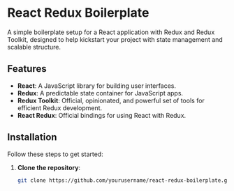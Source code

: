 # React Redux Boilerplate

A simple boilerplate setup for a React application with Redux and Redux Toolkit, designed to help kickstart your project with state management and scalable structure.

## Features

-   **React**: A JavaScript library for building user interfaces.
-   **Redux**: A predictable state container for JavaScript apps.
-   **Redux Toolkit**: Official, opinionated, and powerful set of tools for efficient Redux development.
-   **React Redux**: Official bindings for using React with Redux.

## Installation

Follow these steps to get started:

1. **Clone the repository**:

    ```bash
    git clone https://github.com/yourusername/react-redux-boilerplate.git
    ```
